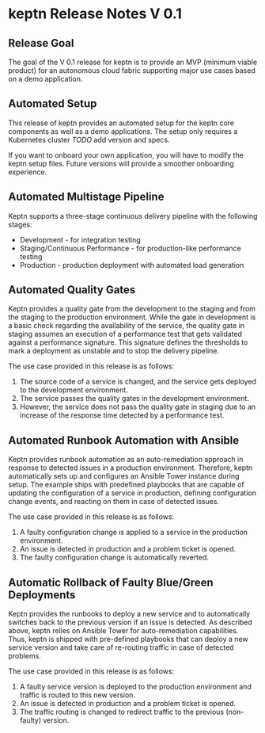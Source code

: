 # keptn Release Notes V 0.1

## Release Goal

The goal of the V 0.1 release for keptn is to provide an MVP (minimum viable product) for an autonomous cloud fabric supporting
major use cases based on a demo application. 

## Automated Setup

This release of keptn provides an automated setup for the keptn core components as well as a demo applications. The setup only requires a Kubernetes cluster *TODO* add version and specs. 

If you want to onboard your own application, you will have to modify the keptn setup files. Future versions will provide a smoother onboarding experience. 

## Automated Multistage Pipeline

Keptn supports a three-stage continuous delivery pipeline with the following stages:

* Development - for integration testing
* Staging/Continuous Performance - for production-like performance testing
* Production - production deployment with automated load generation

## Automated Quality Gates

Keptn provides a quality gate from the development to the staging and from the staging to the production environment. While the gate in development is a basic check regarding the availability of the service, the quality gate in staging assumes an execution of a performance test that gets validated against a performance signature. This signature defines the thresholds to mark a deployment as unstable and to stop the delivery pipeline.

The use case provided in this release is as follows:

1. The source code of a service is changed, and the service gets deployed to the development environment. 
1. The service passes the quality gates in the development environment.
1. However, the service does not pass the quality gate in staging due to an increase of the response time detected by a performance test.

## Automated Runbook Automation with Ansible

Keptn provides runbook automation as an auto-remediation approach in response to detected issues in a production environment. Therefore, keptn automatically sets up and configures an Ansible Tower instance during setup. The example ships with predefined playbooks that are capable of updating the configuration of a service in production, defining configuration change events, and reacting on them in case of detected issues. 

The use case provided in this release is as follows:

1. A faulty configuration change is applied to a service in the production environment.
1. An issue is detected in production and a problem ticket is opened.
1. The faulty configuration change is automatically reverted.

## Automatic Rollback of Faulty Blue/Green Deployments

Keptn provides the runbooks to deploy a new service and to automatically switches back to the previous version if an issue is detected. As described above, keptn relies on Ansible Tower for auto-remediation capabilities. Thus, keptn is shipped with pre-defined playbooks that can deploy a new service version and take care of re-routing traffic in case of detected problems.

The use case provided in this release is as follows:

1. A faulty service version is deployed to the production environment and traffic is routed to this new version. 
1. An issue is detected in production and a problem ticket is opened.
1. The traffic routing is changed to redirect traffic to the previous (non-faulty) version.

